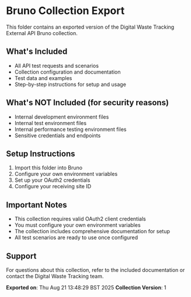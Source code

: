 # Bruno Collection Export

This folder contains an exported version of the Digital Waste Tracking External API Bruno collection.

## What's Included
- All API test requests and scenarios
- Collection configuration and documentation
- Test data and examples
- Step-by-step instructions for setup and usage

## What's NOT Included (for security reasons)
- Internal development environment files
- Internal test environment files  
- Internal performance testing environment files
- Sensitive credentials and endpoints

## Setup Instructions
1. Import this folder into Bruno
2. Configure your own environment variables
3. Set up your OAuth2 credentials
4. Configure your receiving site ID

## Important Notes
- This collection requires valid OAuth2 client credentials
- You must configure your own environment variables
- The collection includes comprehensive documentation for setup
- All test scenarios are ready to use once configured

## Support
For questions about this collection, refer to the included documentation or contact the Digital Waste Tracking team.

**Exported on**: Thu Aug 21 13:48:29 BST 2025
**Collection Version**: 1
